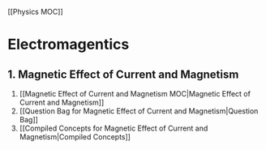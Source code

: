 [[Physics MOC]]
# Electromagentics


## 1. Magnetic Effect of Current and Magnetism
1. [[Magnetic Effect of Current and Magnetism MOC|Magnetic Effect of Current and Magnetism]]
2. [[Question Bag for Magnetic Effect of Current and Magnetism|Question Bag]]
3. [[Compiled Concepts for Magnetic Effect of Current and Magnetism|Compiled Concepts]]
